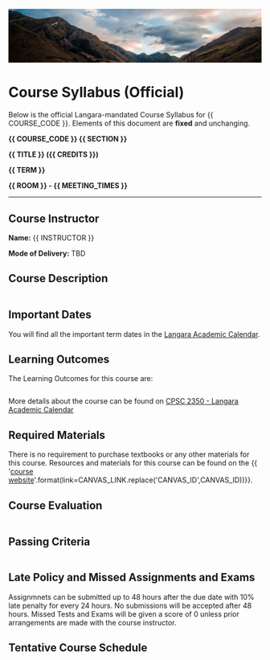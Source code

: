 ![](../images/header.jpg)

<!-- ![](../images/UBCO_CMPS_header.jpg) -->

# Course Syllabus (Official)

Below is the official Langara-mandated Course Syllabus for {{ COURSE_CODE }}.
Elements of this document are **fixed** and unchanging.
<!-- Additional details about the course are available on the {{ '[course website]({link})'.format(link=CANVAS_LINK.replace('CANVAS_ID',CANVAS_ID))}}. -->

**{{ COURSE_CODE }} {{ SECTION }}**

**{{ TITLE }} ({{ CREDITS }})**

**{{ TERM }}**

**{{ ROOM }} - {{ MEETING_TIMES }}**

---
## Course Instructor

**Name:** {{ INSTRUCTOR }}

<!-- **Office:** {{ OFFICE }} -->

<!-- **Phone:** {{ PHONE }} -->

<!-- **Mode of Delivery:** Online (All course activities and assessments, including the Final Exam, will be conducted Online.) -->
**Mode of Delivery:** TBD

## Course Description

```{include} syllabus_bits/calendar_entry.md
```

## Important Dates

You will find all the important term dates in the [Langara Academic Calendar](https://langara.ca/registration-and-records/important-dates/).

## Learning Outcomes

The Learning Outcomes for this course are: 

```{include} syllabus_bits/course_LOs.md
```

More details about the course can be found on [CPSC 2350 - Langara Academic Calendar](https://langara.ca/programs-and-courses/courses/CPSC/2350.html)

## Required Materials

There is no requirement to purchase textbooks or any other materials for this course.
Resources and materials for this course can be found on the {{ '[course website]({link})'.format(link=CANVAS_LINK.replace('CANVAS_ID',CANVAS_ID))}}.

## Course Evaluation

```{include} syllabus_bits/grading_practices_simple.md
```

## Passing Criteria

```{include} syllabus_bits/passing_requirement.md
```

## Late Policy and Missed Assignments and Exams

Assignmnets can be submitted up to 48 hours after the due date with 10% late penalty for every 24 hours. No submissions will be accepted after 48 hours.
Missed Tests and Exams will be given a score of 0 unless prior arrangements are made with the course instructor.

## Tentative Course Schedule

```{include} syllabus_bits/schedule.md
```

```{include} syllabus_bits/policies.md
```